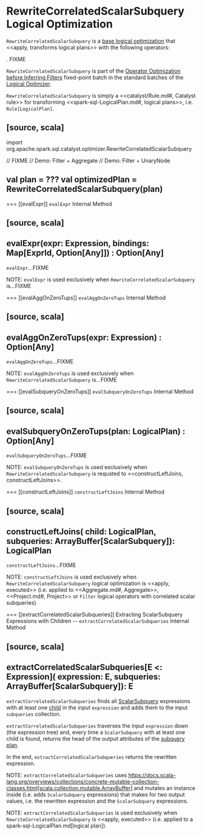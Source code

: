 # RewriteCorrelatedScalarSubquery Logical Optimization

`RewriteCorrelatedScalarSubquery` is a [base logical optimization](../catalyst/Optimizer.md#batches) that <<apply, transforms logical plans>> with the following operators:

. FIXME

`RewriteCorrelatedScalarSubquery` is part of the [Operator Optimization before Inferring Filters](../catalyst/Optimizer.md#Operator_Optimization_before_Inferring_Filters) fixed-point batch in the standard batches of the [Logical Optimizer](../catalyst/Optimizer.md).

`RewriteCorrelatedScalarSubquery` is simply a <<catalyst/Rule.md#, Catalyst rule>> for transforming <<spark-sql-LogicalPlan.md#, logical plans>>, i.e. `Rule[LogicalPlan]`.

[source, scala]
----
import org.apache.spark.sql.catalyst.optimizer.RewriteCorrelatedScalarSubquery

// FIXME
// Demo: Filter + Aggregate
// Demo: Filter + UnaryNode

val plan = ???
val optimizedPlan = RewriteCorrelatedScalarSubquery(plan)
----

=== [[evalExpr]] `evalExpr` Internal Method

[source, scala]
----
evalExpr(expr: Expression, bindings: Map[ExprId, Option[Any]]) : Option[Any]
----

`evalExpr`...FIXME

NOTE: `evalExpr` is used exclusively when `RewriteCorrelatedScalarSubquery` is...FIXME

=== [[evalAggOnZeroTups]] `evalAggOnZeroTups` Internal Method

[source, scala]
----
evalAggOnZeroTups(expr: Expression) : Option[Any]
----

`evalAggOnZeroTups`...FIXME

NOTE: `evalAggOnZeroTups` is used exclusively when `RewriteCorrelatedScalarSubquery` is...FIXME

=== [[evalSubqueryOnZeroTups]] `evalSubqueryOnZeroTups` Internal Method

[source, scala]
----
evalSubqueryOnZeroTups(plan: LogicalPlan) : Option[Any]
----

`evalSubqueryOnZeroTups`...FIXME

NOTE: `evalSubqueryOnZeroTups` is used exclusively when `RewriteCorrelatedScalarSubquery` is requsted to <<constructLeftJoins, constructLeftJoins>>.

=== [[constructLeftJoins]] `constructLeftJoins` Internal Method

[source, scala]
----
constructLeftJoins(
  child: LogicalPlan,
  subqueries: ArrayBuffer[ScalarSubquery]): LogicalPlan
----

`constructLeftJoins`...FIXME

NOTE: `constructLeftJoins` is used exclusively when `RewriteCorrelatedScalarSubquery` logical optimization is <<apply, executed>> (i.e. applied to <<Aggregate.md#, Aggregate>>, <<Project.md#, Project>> or `Filter` logical operators with correlated scalar subqueries)

=== [[extractCorrelatedScalarSubqueries]] Extracting ScalarSubquery Expressions with Children -- `extractCorrelatedScalarSubqueries` Internal Method

[source, scala]
----
extractCorrelatedScalarSubqueries[E <: Expression](
  expression: E,
  subqueries: ArrayBuffer[ScalarSubquery]): E
----

`extractCorrelatedScalarSubqueries` finds all [ScalarSubquery](../expressions/ExecSubqueryExpression-ScalarSubquery.md) expressions with at least one [child](../expressions/ExecSubqueryExpression-ScalarSubquery.md#children) in the input `expression` and adds them to the input `subqueries` collection.

`extractCorrelatedScalarSubqueries` traverses the input `expression` down (the expression tree) and, every time a `ScalarSubquery` with at least one child is found, returns the head of the output attributes of the [subquery plan](../expressions/ExecSubqueryExpression-ScalarSubquery.md#plan).

In the end, `extractCorrelatedScalarSubqueries` returns the rewritten expression.

NOTE: `extractCorrelatedScalarSubqueries` uses https://docs.scala-lang.org/overviews/collections/concrete-mutable-collection-classes.html[scala.collection.mutable.ArrayBuffer] and mutates an instance inside (i.e. adds `ScalarSubquery` expressions) that makes for two output values, i.e. the rewritten expression and the `ScalarSubquery` expressions.

NOTE: `extractCorrelatedScalarSubqueries` is used exclusively when `RewriteCorrelatedScalarSubquery` is <<apply, executed>> (i.e. applied to a spark-sql-LogicalPlan.md[logical plan]).
